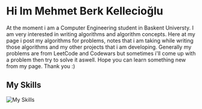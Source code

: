 # Hi Im Mehmet Berk Kellecioğlu
At the moment i am a Computer Engineering student in Baskent Universty. I am very interested in writing algorithms and algorithm concepts. Here at my page i post my algorithms for problems, notes that i am taking while writing those algorithms and my other projects that i am developing. Generally my problems are from LeetCode and Codewars but sometimes i'll come up with a problem then try to solve it aswell. Hope you can learn something new from my page. Thank you :)
## My Skills
![My Skills](https://skillicons.dev/icons?i=c,cpp,python)


